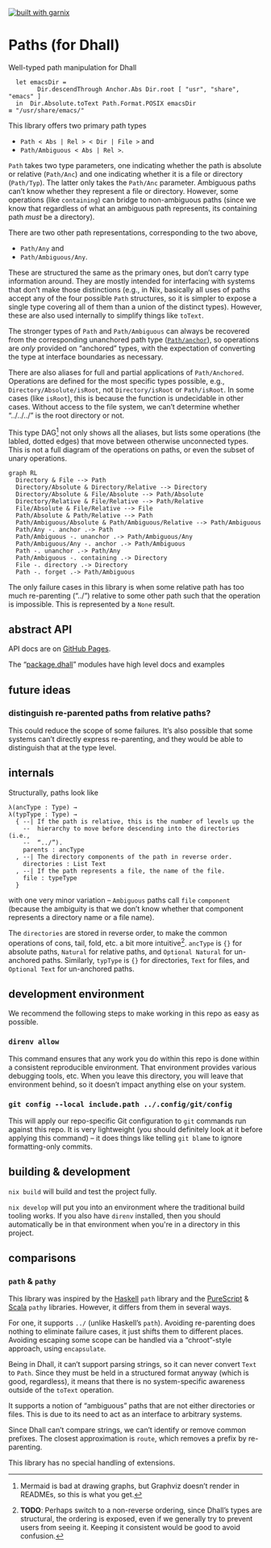 [![built with garnix](https://img.shields.io/endpoint?url=https%3A%2F%2Fgarnix.io%2Fapi%2Fbadges%2Fsellout%2Fdhall-path%3Fbranch%3Dmain)](https://garnix.io)

# Paths (for Dhall)

Well-typed path manipulation for Dhall

```dhall
  let emacsDir =
        Dir.descendThrough Anchor.Abs Dir.root [ "usr", "share", "emacs" ]
  in  Dir.Absolute.toText Path.Format.POSIX emacsDir
≡ "/usr/share/emacs/"
```

This library offers two primary path types
- `Path < Abs | Rel > < Dir | File >` and
- `Path/Ambiguous < Abs | Rel >`.

`Path` takes two type parameters, one indicating whether the path is absolute or relative (`Path/Anc`) and one indicating whether it is a file or directory (`Path/Typ`). The latter only takes the `Path/Anc` parameter. Ambiguous paths can’t know whether they represent a file or directory. However, some operations (like `containing`) can bridge to non-ambiguous paths (since we know that regardless of what an ambiguous path represents, its containing path _must_ be a directory).

There are two other path representations, corresponding to the two above,
- `Path/Any` and
- `Path/Ambiguous/Any`.

These are structured the same as the primary ones, but don’t carry type information around. They are mostly intended for interfacing with systems that don’t make those distinctions (e.g., in Nix, basically all uses of paths accept any of the four possible `Path` structures, so it is simpler to expose a single type covering all of them than a union of the distinct types). However, these are also used internally to simplify things like `toText`.

The stronger types of `Path` and `Path/Ambiguous` can always be recovered from the corresponding unanchored path type ([`Path/anchor`](./dhall/Path/anchor)), so operations are _only_ provided on “anchored” types, with the expectation of converting the type at interface boundaries as necessary.

There are also aliases for full and partial applications of `Path/Anchored`. Operations are defined for the most specific types possible, e.g., `Directory/Absolute/isRoot`, not `Directory/isRoot` or `Path/isRoot`. In some cases (like `isRoot`), this is because the function is undecidable in other cases. Without access to the file system, we can’t determine whether “../../../” is the root directory or not.

This type DAG[^1] not only shows all the aliases, but lists some operations (the labled, dotted edges) that move between otherwise unconnected types. This is not a full diagram of the operations on paths, or even the subset of unary operations.
```mermaid
graph RL
  Directory & File --> Path
  Directory/Absolute & Directory/Relative --> Directory
  Directory/Absolute & File/Absolute --> Path/Absolute
  Directory/Relative & File/Relative --> Path/Relative
  File/Absolute & File/Relative --> File
  Path/Absolute & Path/Relative --> Path
  Path/Ambiguous/Absolute & Path/Ambiguous/Relative --> Path/Ambiguous
  Path/Any -. anchor .-> Path
  Path/Ambiguous -. unanchor .-> Path/Ambiguous/Any
  Path/Ambiguous/Any -. anchor .-> Path/Ambiguous
  Path -. unanchor .-> Path/Any
  Path/Ambiguous -. containing .-> Directory
  File -. directory .-> Directory
  Path -. forget .-> Path/Ambiguous
```
[^1]: Mermaid is bad at drawing graphs, but Graphviz doesn’t render in READMEs, so this is what you get.

The only failure cases in this library is when some relative path has too much re-parenting (“../”) relative to some other path such that the operation is impossible. This is represented by a `None` result.

## abstract API

API docs are on [GitHub Pages](https://sellout.github.io/dhall-path).

The “[package.dhall](https://sellout.github.io/dhall-path/package.dhall.html)” modules have high level docs and examples

## future ideas

### distinguish re-parented paths from relative paths?

This could reduce the scope of some failures. It’s also possible that some systems can’t directly express re-parenting, and they would be able to distinguish that at the type level.

## internals

Structurally, paths look like
```dhall
λ(ancType : Type) →
λ(typType : Type) →
  { --| If the path is relative, this is the number of levels up the
    --  hierarchy to move before descending into the directories (i.e.,
    --  “../”).
    parents : ancType
  , --| The directory components of the path in reverse order.
    directories : List Text
  , --| If the path represents a file, the name of the file.
    file : typeType
  }
```
with one very minor variation – `Ambiguous` paths call `file` `component` (because the ambiguity is that we don’t know whether that component represents a directory name or a file name).

The `directories` are stored in reverse order, to make the common operations of cons, tail, fold, etc. a bit more intuitive[^2].  `ancType` is `{}` for absolute paths, `Natural` for relative paths, and `Optional Natural` for un-anchored paths. Similarly, `typType` is `{}` for directories, `Text` for files, and `Optional Text` for un-anchored paths.

[^2]: **TODO**: Perhaps switch to a non-reverse ordering, since Dhall’s types are structural, the ordering is exposed, even if we generally try to prevent users from seeing it. Keeping it consistent would be good to avoid confusion.

## development environment

We recommend the following steps to make working in this repo as easy as possible.

### `direnv allow`

This command ensures that any work you do within this repo is done within a consistent reproducible environment. That environment provides various debugging tools, etc. When you leave this directory, you will leave that environment behind, so it doesn’t impact anything else on your system.

### `git config --local include.path ../.config/git/config`

This will apply our repo-specific Git configuration to `git` commands run against this repo. It is very lightweight (you should definitely look at it before applying this command) – it does things like telling `git blame` to ignore formatting-only commits.

## building & development

`nix build` will build and test the project fully.

`nix develop` will put you into an environment where the traditional build tooling works. If you also have `direnv` installed, then you should automatically be in that environment when you're in a directory in this project.

## comparisons

### `path` & `pathy`

This library was inspired by the [Haskell](https://hackage.haskell.org/package/path) `path` library and the [PureScript](https://github.com/purescript-contrib/purescript-pathy) & [Scala](https://github.com/precog/scala-pathy) `pathy` libraries. However, it differs from them in several ways.

For one, it supports `../` (unlike Haskell’s `path`). Avoiding re-parenting does nothing to eliminate failure cases, it just shifts them to different places. Avoiding escaping some scope can be handled via a “chroot”-style approach, using `encapsulate`.

Being in Dhall, it can’t support parsing strings, so it can never convert `Text` to `Path`. Since they must be held in a structured format anyway (which is good, regardless), it means that there is no system-specific awareness outside of the `toText` operation.

It supports a notion of “ambiguous” paths that are not either directories or files. This is due to its need to act as an interface to arbitrary systems.

Since Dhall can’t compare strings, we can’t identify or remove common prefixes. The closest approximation is `route`, which removes a prefix by re-parenting.

This library has no special handling of extensions.
